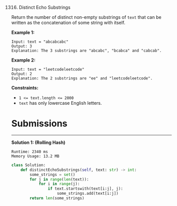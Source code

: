 1316. Distinct Echo Substrings

Return the number of distinct non-empty substrings of `text` that can be written as the concatenation of some string with itself.

 

**Example 1:**
```
Input: text = "abcabcabc"
Output: 3
Explanation: The 3 substrings are "abcabc", "bcabca" and "cabcab".
```

**Example 2:**
```
Input: text = "leetcodeleetcode"
Output: 2
Explanation: The 2 substrings are "ee" and "leetcodeleetcode".
```

**Constraints:**

* `1 <= text.length <= 2000`
* `text` has only lowercase English letters.

# Submissions
---
**Solution 1: (Rolling Hash)**
```
Runtime: 2340 ms
Memory Usage: 13.2 MB
```
```python
class Solution:
    def distinctEchoSubstrings(self, text: str) -> int:
        some_strings = set()
        for j in range(len(text)):
            for i in range(j):
                if text.startswith(text[i:j], j):
                    some_strings.add(text[i:j])
        return len(some_strings)
```